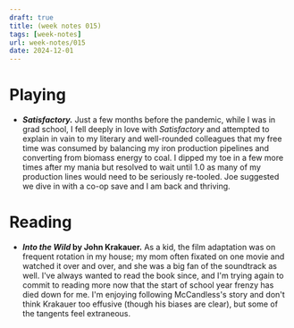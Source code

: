 ```yaml
---
draft: true
title: (week notes 015)
tags: [week-notes]
url: week-notes/015
date: 2024-12-01
---
```


# Playing
* **_Satisfactory._** Just a few months before the pandemic, while I was in grad school, I fell deeply in love with _Satisfactory_ and attempted to explain in vain to my literary and well-rounded colleagues that my free time was consumed by balancing my iron production pipelines and converting from biomass energy to coal. I dipped my toe in a few more times after my mania but resolved to wait until 1.0 as many of my production lines would need to be seriously re-tooled. Joe suggested we dive in with a co-op save and I am back and thriving.

# Reading
* **_Into the Wild_ by John Krakauer.** As a kid, the film adaptation was on frequent rotation in my house; my mom often fixated on one movie and watched it over and over, and she was a big fan of the soundtrack as well. I've always wanted to read the book since, and I'm trying again to commit to reading more now that the start of school year frenzy has died down for me. I'm enjoying following McCandless's story and don't think Krakauer too effusive (though his biases are clear), but some of the tangents feel extraneous.
